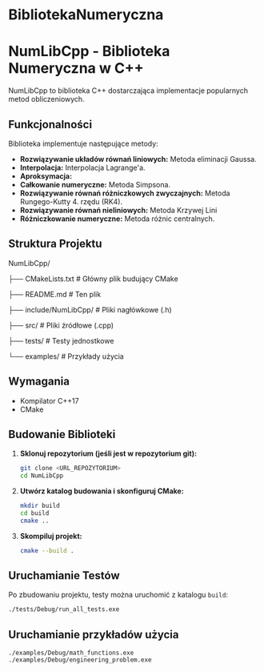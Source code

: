 # BibliotekaNumeryczna

# NumLibCpp - Biblioteka Numeryczna w C++

NumLibCpp to biblioteka C++ dostarczająca implementacje popularnych metod obliczeniowych.

## Funkcjonalności

Biblioteka implementuje następujące metody:

*   **Rozwiązywanie układów równań liniowych:** Metoda eliminacji Gaussa.
*   **Interpolacja:** Interpolacja Lagrange'a.
*   **Aproksymacja:**
*   **Całkowanie numeryczne:** Metoda Simpsona.
*   **Rozwiązywanie równań różniczkowych zwyczajnych:** Metoda Rungego-Kutty 4. rzędu (RK4).
*   **Rozwiązywanie równań nieliniowych:** Metoda Krzywej Lini
*   **Różniczkowanie numeryczne:** Metoda różnic centralnych.

## Struktura Projektu

NumLibCpp/

├── CMakeLists.txt       # Główny plik budujący CMake

├── README.md            # Ten plik

├── include/NumLibCpp/   # Pliki nagłówkowe (.h)

├── src/                 # Pliki źródłowe (.cpp)

├── tests/               # Testy jednostkowe

└── examples/            # Przykłady użycia

## Wymagania

*   Kompilator C++17
*   CMake

## Budowanie Biblioteki

1.  **Sklonuj repozytorium (jeśli jest w repozytorium git):**
    ```bash
    git clone <URL_REPOZYTORIUM>
    cd NumLibCpp
    ```

2.  **Utwórz katalog budowania i skonfiguruj CMake:**
    ```bash
    mkdir build
    cd build
    cmake ..
    ```

3.  **Skompiluj projekt:**
    ```bash
    cmake --build .
    ```

## Uruchamianie Testów

Po zbudowaniu projektu, testy można uruchomić z katalogu `build`:

```bash
./tests/Debug/run_all_tests.exe 
```

## Uruchamianie przykładów użycia
```
./examples/Debug/math_functions.exe
./examples/Debug/engineering_problem.exe
```

